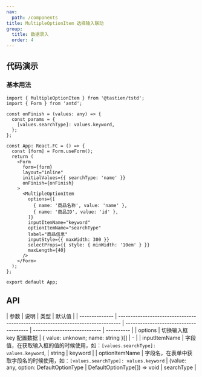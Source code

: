 ```yaml
---
nav:
  path: /components
title: MultipleOptionItem 选择输入联动
group:
  title: 数据录入
  order: 4
---
```


## 代码演示

### 基本用法

```tsx
import { MultipleOptionItem } from '@tastien/tstd';
import { Form } from 'antd';

const onFinish = (values: any) => {
  const params = {
    [values.searchType]: values.keyword,
  };
};

const App: React.FC = () => {
  const [form] = Form.useForm();
  return (
    <Form
      form={form}
      layout="inline"
      initialValues={{ searchType: 'name' }}
      onFinish={onFinish}
    >
      <MultipleOptionItem
        options={[
          { name: '商品名称', value: 'name' },
          { name: '商品ID', value: 'id' },
        ]}
        inputItemName="keyword"
        optionItemName="searchType"
        label="商品信息"
        inputStyle={{ maxWidth: 300 }}
        selectProps={{ style: { minWidth: '10em' } }}
        maxLength={40}
      />
    </Form>
  );
};

export default App;
```

## API

| 参数           | 说明                                                                            | 类型                                   | 默认值                       |
| -------------- | ------------------------------------------------------------------------------- | -------------------------------------- | ---------------------------- | ---------- |
| options        | 切换输入框 key 配置数据                                                         | { value: unknown; name: string }[]     | -                            |
| inputItemName  | 字段值，在获取输入框的值的时候使用，如：`[values.searchType]: values.keyword`,  | string                                 | keyword                      |
| optionItemName | 字段名，在表单中获取字段名的时候使用，如：`[values.searchType]: values.keyword` | (value: any, option: DefaultOptionType | DefaultOptionType[]) => void | searchType |
